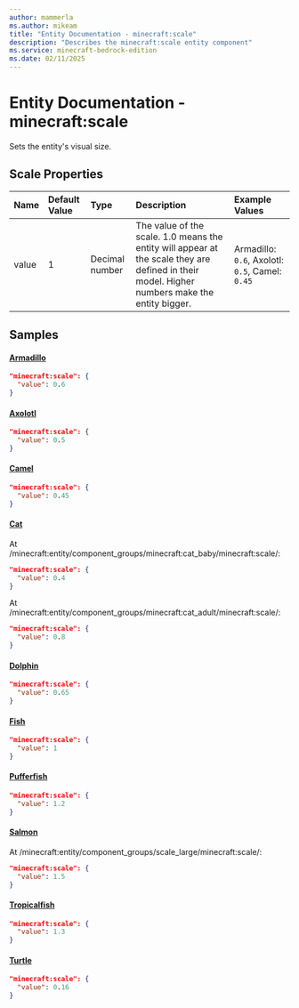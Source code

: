 ```yaml
---
author: mammerla
ms.author: mikeam
title: "Entity Documentation - minecraft:scale"
description: "Describes the minecraft:scale entity component"
ms.service: minecraft-bedrock-edition
ms.date: 02/11/2025 
---
```


# Entity Documentation - minecraft:scale

Sets the entity's visual size.


## Scale Properties

|Name       |Default Value |Type |Description |Example Values |
|:----------|:-------------|:----|:-----------|:------------- |
| value | 1 | Decimal number | The value of the scale. 1.0 means the entity will appear at the scale they are defined in their model. Higher numbers make the entity bigger. | Armadillo: `0.6`, Axolotl: `0.5`, Camel: `0.45` | 

## Samples

#### [Armadillo](https://github.com/Mojang/bedrock-samples/tree/preview/behavior_pack/entities/armadillo.json)


```json
"minecraft:scale": {
  "value": 0.6
}
```

#### [Axolotl](https://github.com/Mojang/bedrock-samples/tree/preview/behavior_pack/entities/axolotl.json)


```json
"minecraft:scale": {
  "value": 0.5
}
```

#### [Camel](https://github.com/Mojang/bedrock-samples/tree/preview/behavior_pack/entities/camel.json)


```json
"minecraft:scale": {
  "value": 0.45
}
```

#### [Cat](https://github.com/Mojang/bedrock-samples/tree/preview/behavior_pack/entities/cat.json)

At /minecraft:entity/component_groups/minecraft:cat_baby/minecraft:scale/: 

```json
"minecraft:scale": {
  "value": 0.4
}
```

At /minecraft:entity/component_groups/minecraft:cat_adult/minecraft:scale/: 

```json
"minecraft:scale": {
  "value": 0.8
}
```

#### [Dolphin](https://github.com/Mojang/bedrock-samples/tree/preview/behavior_pack/entities/dolphin.json)


```json
"minecraft:scale": {
  "value": 0.65
}
```

#### [Fish](https://github.com/Mojang/bedrock-samples/tree/preview/behavior_pack/entities/fish.json)


```json
"minecraft:scale": {
  "value": 1
}
```

#### [Pufferfish](https://github.com/Mojang/bedrock-samples/tree/preview/behavior_pack/entities/pufferfish.json)


```json
"minecraft:scale": {
  "value": 1.2
}
```

#### [Salmon](https://github.com/Mojang/bedrock-samples/tree/preview/behavior_pack/entities/salmon.json)

At /minecraft:entity/component_groups/scale_large/minecraft:scale/: 

```json
"minecraft:scale": {
  "value": 1.5
}
```

#### [Tropicalfish](https://github.com/Mojang/bedrock-samples/tree/preview/behavior_pack/entities/tropicalfish.json)


```json
"minecraft:scale": {
  "value": 1.3
}
```

#### [Turtle](https://github.com/Mojang/bedrock-samples/tree/preview/behavior_pack/entities/turtle.json)


```json
"minecraft:scale": {
  "value": 0.16
}
```

